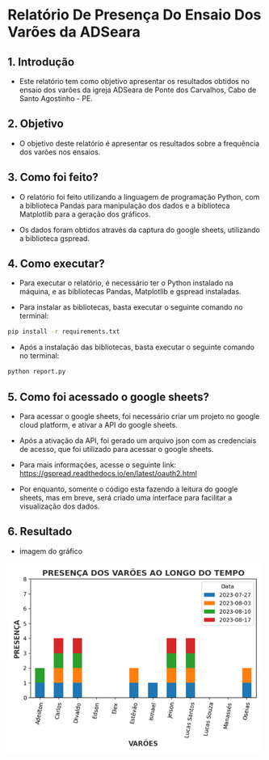 # Relatório De Presença Do Ensaio Dos Varões da ADSeara

## 1. Introdução

- Este relatório tem como objetivo apresentar os resultados obtidos no ensaio dos varões da igreja ADSeara de Ponte dos Carvalhos, Cabo de Santo Agostinho - PE.

## 2. Objetivo

- O objetivo deste relatório é apresentar os resultados sobre a frequência dos varões nos ensaios.

## 3. Como foi feito?

- O relatório foi feito utilizando a linguagem de programação Python, com a biblioteca Pandas para manipulação dos dados e a biblioteca Matplotlib para a geração dos gráficos.

- Os dados foram obtidos através da captura do google sheets, utilizando a biblioteca gspread.

## 4. Como executar?

- Para executar o relatório, é necessário ter o Python instalado na máquina, e as bibliotecas Pandas, Matplotlib e gspread instaladas.

- Para instalar as bibliotecas, basta executar o seguinte comando no terminal:

```bash
pip install -r requirements.txt
```

- Após a instalação das bibliotecas, basta executar o seguinte comando no terminal:

```bash
python report.py
```

## 5. Como foi acessado o google sheets?

- Para acessar o google sheets, foi necessário criar um projeto no google cloud platform, e ativar a API do google sheets.

- Após a ativação da API, foi gerado um arquivo json com as credenciais de acesso, que foi utilizado para acessar o google sheets.

- Para mais informações, acesse o seguinte link: https://gspread.readthedocs.io/en/latest/oauth2.html

- Por enquanto, somente o código esta fazendo a leitura do google sheets, mas em breve, será criado uma interface para facilitar a visualização dos dados.

## 6. Resultado

- imagem do gráfico

![Gráfico](./img/reports/relatorio_img.png)
